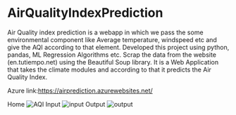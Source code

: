 # AirQualityIndexPrediction
Air Quality index prediction is a webapp in which we pass the some environmental component like Average temperature, windspeed etc and give the AQI according to that element. Developed this project using python, pandas, ML Regression Algorithms etc. Scrap the data from the website (en.tutiempo.net) using the Beautiful Soup library. It is a Web Application that takes the climate modules and according to that it predicts the Air Quality Index.

Azure link:https://airprediction.azurewebsites.net/

Home
![AQI](https://user-images.githubusercontent.com/85817658/183990203-4ffb96ea-4275-4e87-8d7b-071ae03ad918.PNG)
Input
![input](https://user-images.githubusercontent.com/85817658/183990224-0c49b644-0c2c-465e-9193-7b21e8a333c4.PNG)
Output
![output](https://user-images.githubusercontent.com/85817658/183990259-6c4dd85f-19ad-4ef7-a10f-00323f8985a6.PNG)
